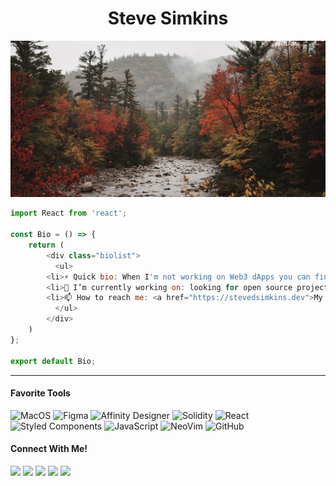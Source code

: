 <h1 align="center"> Steve Simkins </h1>

![Cover](./img/cover.jpg)

```javascript
import React from 'react'; 

const Bio = () => {
	return (
	    <div class="biolist">
	      <ul>
		<li>⚡️ Quick bio: When I'm not working on Web3 dApps you can find me in a coffee shop with my wife, son, and a good camera</li>
		<li>🔭 I’m currently working on: looking for open source projects and redoing my personal website</li>
		<li>📫 How to reach me: <a href="https://stevedsimkins.dev">My Website!</a></li>
	      </ul>
	    </div>
	)
};

export default Bio;
```
----

<h4>Favorite Tools</h4>

![MacOS](https://img.shields.io/badge/mac%20os-000000?style=for-the-badge&logo=apple&logoColor=white) ![Figma](https://img.shields.io/badge/figma-%23F24E1E.svg?style=for-the-badge&logo=figma&logoColor=white) ![Affinity Designer](https://img.shields.io/badge/affinitydesginer-%231B72BE.svg?style=for-the-badge&logo=affinity-designer&logoColor=white) ![Solidity](https://img.shields.io/badge/Solidity-e6e6e6?style=for-the-badge&logo=solidity&logoColor=black) ![React](https://img.shields.io/badge/react-%2320232a.svg?style=for-the-badge&logo=react&logoColor=%2361DAFB) ![Styled Components](https://img.shields.io/badge/styled--components-DB7093?style=for-the-badge&logo=styled-components&logoColor=white) ![JavaScript](https://img.shields.io/badge/javascript-%23323330.svg?style=for-the-badge&logo=javascript&logoColor=%23F7DF1E) ![NeoVim](https://img.shields.io/badge/NeoVim-%2357A143.svg?&style=for-the-badge&logo=neovim&logoColor=white) ![GitHub](https://img.shields.io/badge/github-%23121011.svg?style=for-the-badge&logo=github&logoColor=white) 

<h4>Connect With Me!</h4>  

<a href="https://stevedsimkins.dev" target="_blank"><img src="https://img.shields.io/badge/Website-000000?style=for-the-badge&logo=Safari&logoColor=white"/></a>
<a href="https://hashnode.com/@stevedsimkins" target="_blank"><img src="https://img.shields.io/badge/Hashnode-2962FF?style=for-the-badge&logo=hashnode&logoColor=white"/></a>
<a href="https://www.twitter.com/stevedsimkins" target="_blank"><img src="https://img.shields.io/badge/@stevedsimkins-%231DA1F2.svg?style=for-the-badge&logo=Twitter&logoColor=white" /></a>
<a href="https://instagram.com/stevedsimkins.dev" target="_blank"><img src="https://img.shields.io/badge/@stevedsimkins.dev-%23E4405F.svg?style=for-the-badge&logo=Instagram&logoColor=white"/></a>
<a href="https://facebook.com/sdsimkins" target="_blank"><img src="https://img.shields.io/badge/Facebook-%231877F2.svg?style=for-the-badge&logo=Facebook&logoColor=white"/></a>
